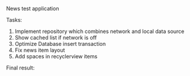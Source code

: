 News test application

Tasks:
1. Implement repository which combines network and local data source
2. Show cached list if network is off
3. Optimize Database insert transaction
4. Fix news item layout
5. Add spaces in recyclerview items

Final result:

